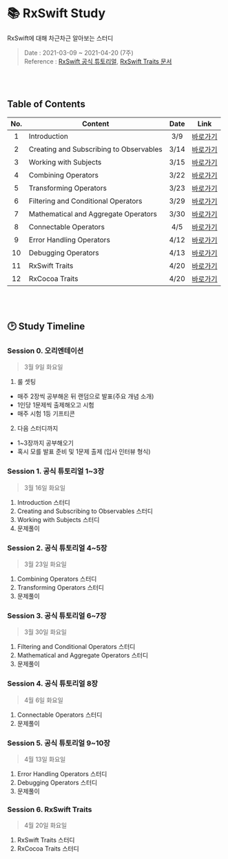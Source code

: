 # 📚 RxSwift Study
RxSwift에 대해 차근차근 알아보는 스터디
> Date : 2021-03-09 ~ 2021-04-20 (7주) <br>
> Reference : [RxSwift 공식 튜토리얼](https://github.com/ReactiveX/RxSwift), [RxSwift Traits 문서](https://github.com/ReactiveX/RxSwift/blob/main/Documentation/Traits.md)

<br>
<br>

## Table of Contents

No. | Content | Date | Link
:---------:|----------|:---------:|:---------:
 1 | Introduction | 3/9 | [바로가기](https://github.com/inddoni/RxSwift/blob/main/Lecture/01-introduction/01-Introduction.md)
 2 | Creating and Subscribing to Observables | 3/14 | [바로가기](https://github.com/inddoni/RxSwift/blob/main/Lecture/02-Creating%20and%20Subscribing%20to%20Observables/02-Creating%20and%20Subscribing%20to%20Observables.md)
 3 | Working with Subjects | 3/15 | [바로가기](https://github.com/inddoni/RxSwift/blob/main/Lecture/03-Working%20with%20Subjects/03-Working%20with%20Subjects.md)
 4 | Combining Operators | 3/22 | [바로가기](https://github.com/inddoni/RxSwift/blob/main/Lecture/04-Combining%20Operators/04_Combining-Operator.md)
 5 | Transforming Operators | 3/23 | [바로가기](https://github.com/inddoni/RxSwift/blob/main/Lecture/05-Transforming%20Operators/05_Transforming-Operators.md)
 6 | Filtering and Conditional Operators | 3/29 | [바로가기](https://github.com/inddoni/RxSwift/blob/main/Lecture/06-Filtering%20and%20Conditional%20Operators/06_Filtering-and-Conditional-Operators.md)
 7 | Mathematical and Aggregate Operators | 3/30 | [바로가기](https://github.com/inddoni/RxSwift/blob/main/Lecture/07-Mathematical%20and%20Aggregate%20Operators/07_Mathematical-and-Aggregate-Operators.md)
 8 | Connectable Operators | 4/5 | [바로가기](https://github.com/inddoni/RxSwift/blob/main/Lecture/08-Connectable%20Operators/08_Connectable-Operators.md)
 9 | Error Handling Operators | 4/12 | [바로가기](https://github.com/inddoni/RxSwift/blob/main/Lecture/09-Error%20Handling%20Operators/09_Error-Handling-Operators.md)
 10 | Debugging Operators | 4/13 | [바로가기](https://github.com/inddoni/RxSwift/blob/main/Lecture/10-Debugging%20Operators/10_Debugging-Operators.md)
 11 | RxSwift Traits | 4/20 | [바로가기](https://github.com/inddoni/RxSwift/blob/main/RxSwift%2BExtension/RxSwift_traits.md)
 12 | RxCocoa Traits | 4/20 | [바로가기](https://github.com/inddoni/RxSwift/blob/main/RxSwift%2BExtension/RxCocoa_traits.md)

<br>
<br>

## 🕑 Study Timeline
### Session 0. 오리엔테이션  
> 3월 9일 화요일

1. 룰 셋팅
- 매주 2장씩 공부해온 뒤 랜덤으로 발표(주요 개념 소개)
- 1인당 1문제씩 출제해오고 시험
- 매주 시험 1등 기프티콘

2. 다음 스터디까지
- 1~3장까지 공부해오기
- 혹시 모를 발표 준비 및 1문제 출제 (입사 인터뷰 형식)


### Session 1. 공식 튜토리얼 1~3장 
> 3월 16일 화요일 <br>

1. Introduction 스터디
2. Creating and Subscribing to Observables 스터디
3. Working with Subjects 스터디
4. 문제풀이

### Session 2. 공식 튜토리얼 4~5장
> 3월 23일 화요일 <br>

1. Combining Operators 스터디
2. Transforming Operators 스터디
3. 문제풀이

### Session 3. 공식 튜토리얼 6~7장
> 3월 30일 화요일  <br>

1. Filtering and Conditional Operators 스터디
2. Mathematical and Aggregate Operators 스터디
3. 문제풀이

### Session 4. 공식 튜토리얼 8장
> 4월 6일 화요일 <br>

1. Connectable Operators 스터디
2. 문제풀이

### Session 5. 공식 튜토리얼 9~10장
> 4월 13일 화요일 <br>

1. Error Handling Operators 스터디
2. Debugging Operators 스터디
3. 문제풀이

### Session 6. RxSwift Traits 
> 4월 20일 화요일 <br>

1. RxSwift Traits 스터디
2. RxCocoa Traits 스터디